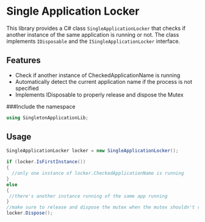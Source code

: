 # Single Application Locker

This library provides a C# class `SingleApplicationLocker` that checks if another instance of the same application is running or not.
The class implements `IDisposable` and the `ISingleApplicationLocker` interface.

## Features

- Check if another instance of CheckedApplicationName is running
- Automatically detect the current application name if the process is not specified 
- Implements IDisposable to properly release and dispose the Mutex

###Include the namespace
```csharp
using SingletonApplicationLib;
```

## Usage

 ```csharp
SingleApplicationLocker locker = new SingleApplicationLocker();

if (locker.IsFirstInstance())
{
   //only one instance of locker.CheckedApplicationName is running
}
else
{
  //there's another instance running of the same app running
}
//make sure to release and dispose the mutex when the mutex shouldn't run
locker.Dispose();
 ```
